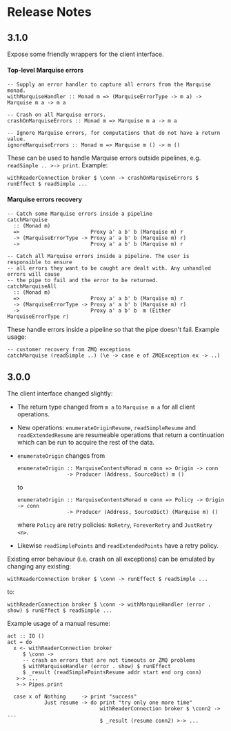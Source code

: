 # Release Notes
## 3.1.0
Expose some friendly wrappers for the client interface.

#### Top-level Marquise errors

```
-- Supply an error handler to capture all errors from the Marquise monad.
withMarquiseHandler :: Monad m => (MarquiseErrorType -> m a) -> Marquise m a -> m a

-- Crash on all Marquise errors.
crashOnMarquiseErrors :: Monad m => Marquise m a -> m a

-- Ignore Marquise errors, for computations that do not have a return value.
ignoreMarquiseErrors :: Monad m => Marquise m () -> m ()
```

These can be used to handle Marquise errors outside pipelines, e.g. ``readSimple .. >-> print``. Example:

```
withReaderConnection broker $ \conn -> crashOnMarquiseErrors $ runEffect $ readSimple ...

```

#### Marquise errors recovery

```
-- Catch some Marquise errors inside a pipeline
catchMarquise
  :: (Monad m)
  =>                       Proxy a' a b' b (Marquise m) r
  -> (MarquiseErrorType -> Proxy a' a b' b (Marquise m) r)
  ->                       Proxy a' a b' b (Marquise m) r

-- Catch all Marquise errors inside a pipeline. The user is responsible to ensure
-- all errors they want to be caught are dealt with. Any unhandled errors will cause
-- the pipe to fail and the error to be returned.
catchMarquiseAll
  :: (Monad m)
  =>                       Proxy a' a b' b (Marquise m) r
  -> (MarquiseErrorType -> Proxy a' a b' b (Marquise m) r)
  ->                       Proxy a' a b' b  m (Either MarquiseErrorType r)
```

These handle errors inside a pipeline so that the pipe doesn't fail. Example usage:

```
-- customer recovery from ZMQ exceptions
catchMarquise (readSimple ..) (\e -> case e of ZMQException ex -> ..)
```

## 3.0.0

The client interface changed slightly:

  * The return type changed from ``m a`` to ``Marquise m a`` for all client operations.
  * New operations: ``enumerateOriginResume``, ``readSimpleResume`` and ``readExtendedResume``
    are resumeable operations that return a continuation which can be run to acquire the rest of the data.
  * ``enumerateOrigin`` changes from

    ```
    enumerateOrigin :: MarquiseContentsMonad m conn => Origin -> conn
                    -> Producer (Address, SourceDict) m ()
    ```

    to

    ```
    enumerateOrigin :: MarquiseContentsMonad m conn => Policy -> Origin -> conn
                    -> Producer (Address, SourceDict) (Marquise m) ()
    ```

    where ``Policy`` are retry policies: ``NoRetry``, ``ForeverRetry`` and ``JustRetry <n>``.

  * Likewise ``readSimplePoints`` and ``readExtendedPoints`` have a retry policy.


Existing error behaviour (i.e. crash on all exceptions) can be emulated by changing any existing:

```
withReaderConnection broker $ \conn -> runEffect $ readSimple ...
```

to:

```
withReaderConnection broker $ \conn -> withMarquieHandler (error . show) $ runEffect $ readSimple ...
```

Example usage of a manual resume:

```
act :: IO ()
act = do
  x <- withReaderConnection broker
     $ \conn ->
     -- crash on errors that are not timeouts or ZMQ problems
     $ withMarquiseHandler (error . show) $ runEffect
     $ _result (readSimplePointsResume addr start end org conn)
   >-> ...
   >-> Pipes.print

  case x of Nothing     -> print "success"
            Just resume -> do print "try only one more time"
                              withReaderConnection broker $ \conn2 -> ...
                              $ _result (resume conn2) >-> ...
```